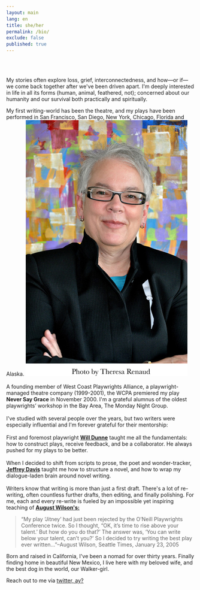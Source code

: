 ```yaml
---
layout: main
lang: en
title: she/her
permalink: /bio/
exclude: false
published: true
---
```

<br>
<br>
<div class="bio-page">
<p>My stories often explore loss, grief, interconnectedness, and how—or if—we come back together after we've been driven apart. I'm deeply interested in life in all its forms (human, animal, feathered, not); concerned about our humanity and our survival both practically and spiritually.</p>
<p>My first writing-world has been the theatre, and my plays have been performed in San Francisco, San Diego, New York, Chicago, Florida and Alaska.
<img class="col one right" alt="JD Eames" src="/assets/img/jde2.jpg">
<br><br>A founding member of West Coast Playwrights Alliance, a playwright-managed theatre company (1999-2001), the WCPA premiered my play <strong>Never Say Grace</strong> in November 2000. 
I'm a grateful alumnus of the oldest playwrights’ workshop in the Bay Area, The Monday Night Group.
<br><br>I've studied with several people over the years, but two writers were especially influential and I'm forever grateful for their mentorship:
<br><br>First and foremost playwright <a href="http://www.willdunne.com" target="_blank"><strong>Will Dunne</strong></a> taught me all the fundamentals: how to construct plays, receive feedback, and be a collaborator. He always pushed for my plays to be better.
<br>
<br>When I decided to shift from scripts to prose, the poet and wonder-tracker, <a href="http://trackingwonder.com" target="blank"><strong>Jeffrey Davis</strong></a> taught me how to structure a novel, and how to wrap my dialogue-laden brain around novel writing.
<br>
<br>Writers know that writing is more than just a first draft. There's a lot of re-writing, often countless further drafts, then editing, and finally polishing. For me, each and every re-write is fueled by an impossible yet inspiring teaching of <a href="http://www.augustwilson.net" target="_blank"><strong>August Wilson's:</strong></a></p>
<blockquote>“My play ‘Jitney’ had just been rejected by the O’Neill Playwrights Conference twice. So I thought, “OK, it’s time to rise above your talent.’ But how do you do that?’ The answer was, ‘You can write below your talent, can’t you?’ So I decided to try writing the best play ever written...”–August Wilson, Seattle Times, January 23, 2005</blockquote>

<p>Born and raised in California, I've been a nomad for over thirty years. Finally finding home in beautiful New Mexico, I live here with my beloved wife, and the best dog in the world, our Walker-girl.</p>
<p>Reach out to me via <a href="https://twitter.com/{{ site.twitter_username }}"><i class="fa fa-twitter"></i> twitter, ay?</a></p>
</div>
<div style="clear: both;"></div>